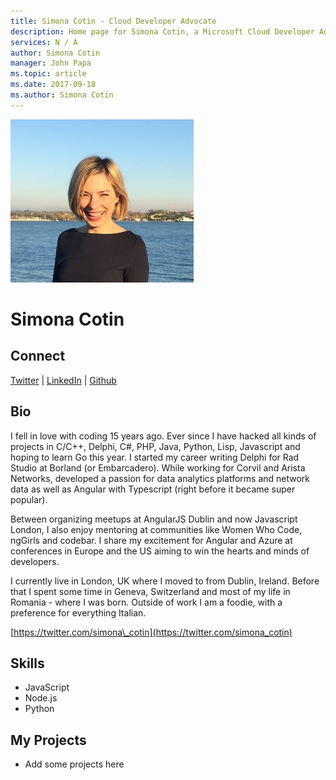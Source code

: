 ```yaml
---
title: Simona Cotin - Cloud Developer Advocate
description: Home page for Simona Cotin, a Microsoft Cloud Developer Advocate
services: N / A
author: Simona Cotin
manager: John Papa
ms.topic: article
ms.date: 2017-09-18
ms.author: Simona Cotin
---
```


![Image of Simona Cotin](media/profiles/simona-cotin.png)

# Simona Cotin


## Connect
[Twitter](https://twitter.com/simona_cotin) | [LinkedIn](https://linkedin.com/in/simona-cotin) | [Github](https://github.com/simonaco)

## Bio

I fell in love with coding 15 years ago. Ever since I have hacked all kinds of projects in C/C++, Delphi, C#, PHP, Java, Python, Lisp, Javascript and hoping to learn Go this year. I started my career writing Delphi for Rad Studio at Borland (or Embarcadero). While working for Corvil and Arista Networks, developed a passion for data analytics platforms and network data as well as Angular with Typescript (right before it became super popular).

Between organizing meetups at AngularJS Dublin and now Javascript London, I also enjoy mentoring at communities like Women Who Code, ngGirls and codebar. I share my excitement for Angular and Azure at conferences in Europe and the US aiming to win the hearts and minds of developers.

I currently live in London, UK where I moved to from Dublin, Ireland. Before that I spent some time in Geneva, Switzerland and most of my life in Romania - where I was born. Outside of work I am a foodie, with a preference for everything Italian. 

[https://twitter.com/simona\_cotin](https://twitter.com/simona_cotin)

## Skills

* JavaScript
* Node.js
* Python


## My Projects

* Add some projects here
